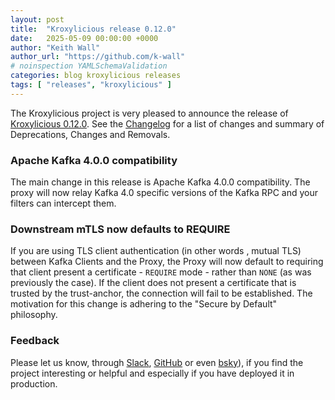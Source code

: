 ```yaml
---
layout: post
title:  "Kroxylicious release 0.12.0"
date:   2025-05-09 00:00:00 +0000
author: "Keith Wall"
author_url: "https://github.com/k-wall"
# noinspection YAMLSchemaValidation
categories: blog kroxylicious releases
tags: [ "releases", "kroxylicious" ]
---
```


The Kroxylicious project is very pleased to announce the release of [Kroxylicious 0.12.0](https://github.com/kroxylicious/kroxylicious/releases/tag/v0.12.0). See the [Changelog](https://github.com/kroxylicious/kroxylicious/blob/main/CHANGELOG.md#0120) for a list of changes and summary of Deprecations, Changes and Removals.

### Apache Kafka 4.0.0 compatibility

The main change in this release is Apache Kafka 4.0.0 compatibility.  The proxy will now relay Kafka 4.0 specific versions of the Kafka RPC and your filters can intercept them.

### Downstream mTLS now defaults to REQUIRE

If you are using TLS client authentication (in other words , mutual TLS) between Kafka Clients and the Proxy, the Proxy will now default to requiring that client present a certificate - `REQUIRE` mode - rather than `NONE` (as was previously the case).  If the client does not
present a certificate that is trusted by the trust-anchor, the connection will fail to be established.  The motivation for this change is adhering to the "Secure by Default" philosophy.

### Feedback

Please let us know, through [Slack](https://kroxylicious.slack.com), [GitHub](https://github.com/kroxylicious/kroxylicious/issues) or even [bsky](https://bsky.app/profile/kroxylicious.io)), if you find the project interesting or helpful and especially if you have deployed it in production.
